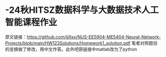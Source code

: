 # -24秋HITSZ数据科学与大数据技术人工智能课程作业
原文链接：https://github.com/jjjllxx/NUS-EE5904-ME5404-Neural-Network-Projects/blob/main/HW123Solutions/Homework1_solution.pdf
笔者对照题目的变换做了修改，用中文作答。此外吧原链接中matlab改为了python
